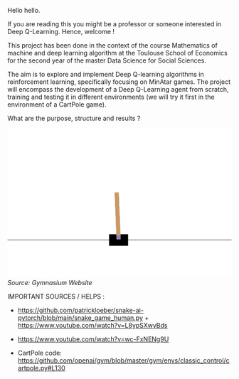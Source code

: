 Hello hello.

If you are reading this you might be a professor or someone interested in Deep Q-Learning. Hence, welcome !

This project has been done in the context of the course Mathematics of machine and deep learning algorithm at the Toulouse School of Economics for the second year of the master Data Science for Social Sciences.

The aim is to explore and implement Deep Q-learning algorithms in reinforcement learning, specifically focusing on MinAtar games. The project will encompass the development of a Deep Q-Learning agent from scratch, training and testing it in different environments (we will try it first in the environment of a CartPole game).

What are the purpose, structure and results ?

![CartPole](GIFs/cart_pole.gif)
*Source: Gymnasium Website*

IMPORTANT SOURCES / HELPS : 

- https://github.com/patrickloeber/snake-ai-pytorch/blob/main/snake_game_human.py + https://www.youtube.com/watch?v=L8ypSXwyBds

- https://www.youtube.com/watch?v=wc-FxNENg9U

- CartPole code: https://github.com/openai/gym/blob/master/gym/envs/classic_control/cartpole.py#L130
